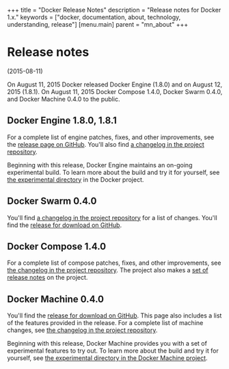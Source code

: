+++
title = "Docker Release Notes"
description = "Release notes for Docker 1.x."
keywords = ["docker, documentation, about, technology, understanding,  release"]
[menu.main]
parent = "mn_about"
+++

# Release notes 
(2015-08-11)

On August 11, 2015 Docker released Docker Engine (1.8.0) and on August 12, 2015
(1.8.1). On August 11, 2015 Docker Compose 1.4.0, Docker Swarm 0.4.0, and Docker Machine 0.4.0 to
the public. 

## Docker Engine 1.8.0, 1.8.1

For a complete list of engine patches, fixes, and other improvements, see the
[release page on GitHub](https://github.com/docker/docker/releases). You'll also
find <a href="https://github.com/docker/docker/blob/v1.8.1/CHANGELOG.md"> a changelog in the project repository</a>.

Beginning with this release, Docker Engine maintains an on-going experimental
build. To learn more about the build and try it for yourself, see [the
experimental
directory](https://github.com/docker/docker/tree/master/experimental) in the
Docker project.

## Docker Swarm 0.4.0

You'll find <a href="https://github.com/docker/swarm/blob/v0.4.0/CHANGELOG.md">
a changelog in the project repository</a> for a list of changes. You'll find the
[release for download on
GitHub](https://github.com/docker/swarm/releases/tag/v0.4.0).

## Docker Compose 1.4.0

For a complete list of compose patches, fixes, and other improvements, see <a
href="https://github.com/docker/compose/blob/1.4.0/CHANGES.md">the changelog in
the project repository</a>. The project also makes a [set of release
notes](https://github.com/docker/compose/releases/tag/1.4.0) on the project.


## Docker Machine 0.4.0

You'll find the [release for download on
GitHub](https://github.com/docker/machine/releases). This page also includes a
list of the features provided in the release. For a complete list of machine
changes, see <a
href="https://github.com/docker/machine/blob/v0.4.0/CHANGELOG.md"> the changelog
in the project repository</a>.

Beginning with this release, Docker Machine provides you with a set of
experimental features to try out.  To learn more about the build and try it for
yourself, see [the experimental directory in the Docker
Machine project](https://github.com/docker/machine/tree/master/experimental).